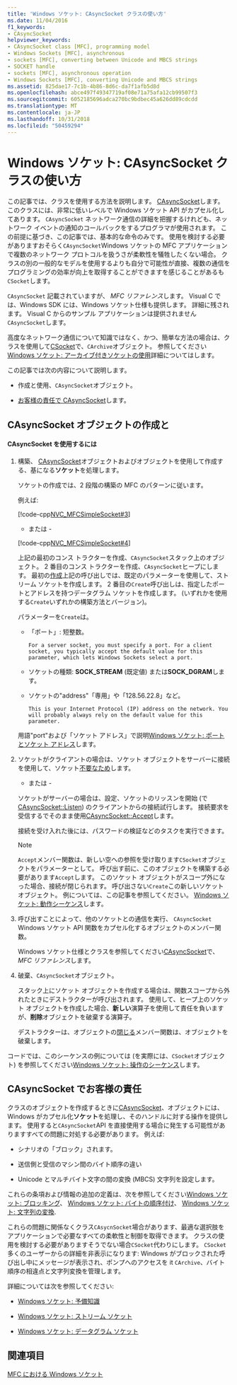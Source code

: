 ```yaml
---
title: 'Windows ソケット: CAsyncSocket クラスの使い方'
ms.date: 11/04/2016
f1_keywords:
- CAsyncSocket
helpviewer_keywords:
- CAsyncSocket class [MFC], programming model
- Windows Sockets [MFC], asynchronous
- sockets [MFC], converting between Unicode and MBCS strings
- SOCKET handle
- sockets [MFC], asynchronous operation
- Windows Sockets [MFC], converting Unicode and MBCS strings
ms.assetid: 825dae17-7c1b-4b86-8d6c-da7f1afb5d8d
ms.openlocfilehash: abce497f49347719af08e71a75afa12cb99507f3
ms.sourcegitcommit: 6052185696adca270bc9bdbec45a626dd89cdcdd
ms.translationtype: MT
ms.contentlocale: ja-JP
ms.lasthandoff: 10/31/2018
ms.locfileid: "50459294"
---
```

# <a name="windows-sockets-using-class-casyncsocket"></a>Windows ソケット: CAsyncSocket クラスの使い方

この記事では、クラスを使用する方法を説明します。 [CAsyncSocket](../mfc/reference/casyncsocket-class.md)します。 このクラスには、非常に低いレベルで Windows ソケット API がカプセル化してあります。 `CAsyncSocket` ネットワーク通信の詳細を把握するけれども、ネットワーク イベントの通知のコールバックをするプログラマが使用されます。 この前提に基づき、この記事では、基本的な命令のみです。 使用を検討する必要がありますおそらく`CAsyncSocket`Windows ソケットの MFC アプリケーションで複数のネットワーク プロトコルを扱うさが柔軟性を犠牲したくない場合。 クラスの別の一般的なモデルを使用するよりも自分で可能性が直接、複数の通信をプログラミングの効率が向上を取得することができますを感じることがあるも`CSocket`します。

`CAsyncSocket` 記載されていますが、 *MFC リファレンス*します。 Visual C では、Windows SDK には、Windows ソケット仕様も提供します。 詳細に残されます。 Visual C からのサンプル アプリケーションは提供されません`CAsyncSocket`します。

高度なネットワーク通信について知識ではなく、かつ、簡単な方法の場合は、クラスを使用して[CSocket](../mfc/reference/csocket-class.md)で、`CArchive`オブジェクト。 参照してください[Windows ソケット: アーカイブ付きソケットの使用](../mfc/windows-sockets-using-sockets-with-archives.md)詳細についてはします。

この記事では次の内容について説明します。

- 作成と使用、`CAsyncSocket`オブジェクト。

- [お客様の責任で CAsyncSocket](#_core_your_responsibilities_with_casyncsocket)します。

##  <a name="_core_creating_and_using_a_casyncsocket_object"></a> CAsyncSocket オブジェクトの作成と

#### <a name="to-use-casyncsocket"></a>CAsyncSocket を使用するには

1. 構築、 [CAsyncSocket](../mfc/reference/casyncsocket-class.md)オブジェクトおよびオブジェクトを使用して作成する、基になる**ソケット**を処理します。

   ソケットの作成では、2 段階の構築の MFC のパターンに従います。

   例えば:

   [!code-cpp[NVC_MFCSimpleSocket#3](../mfc/codesnippet/cpp/windows-sockets-using-class-casyncsocket_1.cpp)]

     - または -

   [!code-cpp[NVC_MFCSimpleSocket#4](../mfc/codesnippet/cpp/windows-sockets-using-class-casyncsocket_2.cpp)]

   上記の最初のコンス トラクターを作成、`CAsyncSocket`スタック上のオブジェクト。 2 番目のコンス トラクターを作成、`CAsyncSocket`ヒープにします。 最初の[作成](../mfc/reference/casyncsocket-class.md#create)上記の呼び出しでは、既定のパラメーターを使用して、ストリーム ソケットを作成します。 2 番目の`Create`呼び出しは、指定したポートとアドレスを持つデータグラム ソケットを作成します。 (いずれかを使用する`Create`いずれかの構築方法とバージョン)。

   パラメーターを`Create`は。

   - 「ポート」: 短整数。

         For a server socket, you must specify a port. For a client socket, you typically accept the default value for this parameter, which lets Windows Sockets select a port.

   - ソケットの種類: **SOCK_STREAM** (既定値) または**SOCK_DGRAM**します。

   - ソケットの"address"「専用」や「128.56.22.8」など。

         This is your Internet Protocol (IP) address on the network. You will probably always rely on the default value for this parameter.

   用語"port"および「ソケット アドレス」で説明[Windows ソケット: ポートとソケット アドレス](../mfc/windows-sockets-ports-and-socket-addresses.md)します。

1. ソケットがクライアントの場合は、ソケット オブジェクトをサーバーに接続を使用して、ソケット[不要なため](../mfc/reference/casyncsocket-class.md#connect)します。

     - または -

   ソケットがサーバーの場合は、設定、ソケットのリッスンを開始 (で[CAsyncSocket::Listen](../mfc/reference/casyncsocket-class.md#listen)) のクライアントからの接続試行します。 接続要求を受信するでそのまま使用[CAsyncSocket::Accept](../mfc/reference/casyncsocket-class.md#accept)します。

   接続を受け入れた後には、パスワードの検証などのタスクを実行できます。

    > [!NOTE]
    >  `Accept`メンバー関数は、新しい空への参照を受け取ります`CSocket`オブジェクトをパラメーターとして。 呼び出す前に、このオブジェクトを構築する必要があります`Accept`します。 このソケット オブジェクトがスコープ外になった場合、接続が閉じられます。 呼び出さない`Create`この新しいソケット オブジェクト。 例については、この記事を参照してください。 [Windows ソケット: 動作シーケンス](../mfc/windows-sockets-sequence-of-operations.md)します。

1. 呼び出すことによって、他のソケットとの通信を実行、 `CAsyncSocket` Windows ソケット API 関数をカプセル化するオブジェクトのメンバー関数。

   Windows ソケット仕様とクラスを参照してください[CAsyncSocket](../mfc/reference/casyncsocket-class.md)で、 *MFC リファレンス*します。

1. 破棄、`CAsyncSocket`オブジェクト。

   スタック上にソケット オブジェクトを作成する場合は、関数スコープから外れたときにデストラクターが呼び出されます。 使用して、ヒープ上のソケット オブジェクトを作成した場合、**新しい**演算子を使用して責任を負いますが、**削除**オブジェクトを破棄する演算子。

   デストラクターは、オブジェクトの[閉じる](../mfc/reference/casyncsocket-class.md#close)メンバー関数は、オブジェクトを破棄します。

コードでは、このシーケンスの例については (を実際には、`CSocket`オブジェクト) を参照してください[Windows ソケット: 操作のシーケンス](../mfc/windows-sockets-sequence-of-operations.md)します。

##  <a name="_core_your_responsibilities_with_casyncsocket"></a> CAsyncSocket でお客様の責任

クラスのオブジェクトを作成するときに[CAsyncSocket](../mfc/reference/casyncsocket-class.md)、オブジェクトには、Windows がカプセル化**ソケット**を処理し、そのハンドルに対する操作を提供します。 使用すると`CAsyncSocket`API を直接使用する場合に発生する可能性がありますすべての問題に対処する必要があります。 例えば:

- シナリオの「ブロック」されます。

- 送信側と受信のマシン間のバイト順序の違い

- Unicode とマルチバイト文字の間の変換 (MBCS) 文字列を設定します。

これらの条項および情報の追加の定義は、次を参照してください[Windows ソケット: ブロッキング](../mfc/windows-sockets-blocking.md)、 [Windows ソケット: バイトの順序付け](../mfc/windows-sockets-byte-ordering.md)、 [Windows ソケット: 文字列の変換](../mfc/windows-sockets-converting-strings.md).

これらの問題に関係なくクラス`CAsycnSocket`場合があります、最適な選択肢をアプリケーションで必要なすべての柔軟性と制御を取得できます。 クラスの使用を検討する必要がありますそうでない場合`CSocket`代わりにします。 `CSocket` 多くのユーザーからの詳細を非表示になります: Windows がブロックされた呼び出し中にメッセージが表示され、ポンプへのアクセスを it `CArchive`、バイト順序の相違点と文字列変換を管理します。

詳細については次を参照してください:

- [Windows ソケット: 予備知識](../mfc/windows-sockets-background.md)

- [Windows ソケット: ストリーム ソケット](../mfc/windows-sockets-stream-sockets.md)

- [Windows ソケット: データグラム ソケット](../mfc/windows-sockets-datagram-sockets.md)

## <a name="see-also"></a>関連項目

[MFC における Windows ソケット](../mfc/windows-sockets-in-mfc.md)

